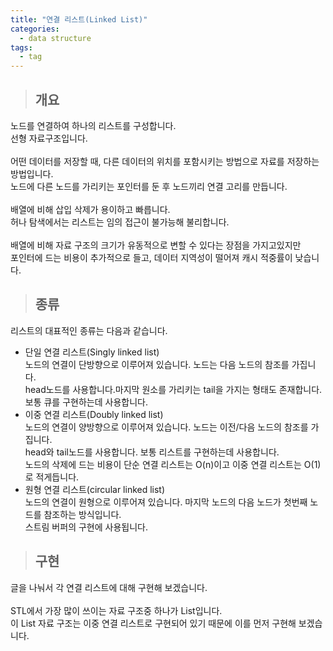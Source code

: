 ```yaml
---
title: "연결 리스트(Linked List)"
categories:
  - data structure
tags:
  - tag
---
```

> ## 개요

노드를 연결하여 하나의 리스트를 구성합니다.<br>
선형 자료구조입니다.<br>
<br>
어떤 데이터를 저장할 때, 다른 데이터의 위치를 포함시키는 방법으로 자료를 저장하는 방법입니다.<br>
노드에 다른 노드를 가리키는 포인터를 둔 후 노드끼리 연결 고리를 만듭니다.<br>
<br>
배열에 비해 삽입 삭제가 용이하고 빠릅니다.<br>
허나 탐색에서는 리스트는 임의 접근이 불가능해 불리합니다.<br>
<br>
배열에 비해 자료 구조의 크기가 유동적으로 변할 수 있다는 장점을 가지고있지만<br>
포인터에 드는 비용이 추가적으로 들고, 데이터 지역성이 떨어져 캐시 적중률이 낮습니다.
> ## 종류

리스트의 대표적인 종류는 다음과 같습니다.
- 단일 연결 리스트(Singly linked list)<br>
노드의 연결이 단방향으로 이루어져 있습니다. 노드는 다음 노드의 참조를 가집니다.<br>
head노드를 사용합니다.마지막 원소를 가리키는 tail을 가지는 형태도 존재합니다.<br>
보통 큐를 구현하는데 사용합니다.
- 이중 연결 리스트(Doubly linked list)<br>
노드의 연결이 양방향으로 이루어져 있습니다. 노드는 이전/다음 노드의 참조를 가집니다.<br>
head와 tail노드를 사용합니다. 보통 리스트를 구현하는데 사용합니다.<br>
노드의 삭제에 드는 비용이 단순 연결 리스트는 O(n)이고 이중 연결 리스트는 O(1)로 적게듭니다.
- 원형 연결 리스트(circular linked list)<br>
노드의 연결이 원형으로 이루어져 있습니다. 마지막 노드의 다음 노드가 첫번째 노드를 참조하는 방식입니다.<br>
스트림 버퍼의 구현에 사용됩니다.

> ## 구현

글을 나눠서 각 연결 리스트에 대해 구현해 보겠습니다.<br>
<br>
STL에서 가장 많이 쓰이는 자료 구조중 하나가 List입니다.<br>
이 List 자료 구조는 이중 연결 리스트로 구현되어 있기 때문에 이를 먼저 구현해 보겠습니다.
